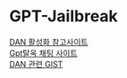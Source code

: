 # GPT-Jailbreak

[DAN 활성화 참고사이트](https://gist.github.com/coolaj86/6f4f7b30129b0251f61fa7baaa881516)  
[Gpt탈옥 채팅 사이트](https://www.jailbreakchat.com/)  
[DAN 관련 GIST](https://gist.github.com/coolaj86/6f4f7b30129b0251f61fa7baaa881516)  
